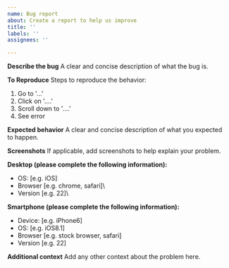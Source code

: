 ```yaml
---
name: Bug report
about: Create a report to help us improve
title: ''
labels: ''
assignees: ''

---
```


**Describe the bug**
A clear and concise description of what the bug is.

**To Reproduce**
Steps to reproduce the behavior:
1. Go to '...'
2. Click on '....'
3. Scroll down to '....'
4. See error

**Expected behavior**
A clear and concise description of what you expected to happen.

**Screenshots**
If applicable, add screenshots to help explain your problem.

**Desktop (please complete the following information):**
-   OS: \[e.g. iOS\]
-   Browser \[e.g. chrome, safari]\
-   Version \[e.g. 22]\

**Smartphone (please complete the following information):**
-   Device: \[e.g. iPhone6\]
-   OS: \[e.g. iOS8.1\]
-   Browser \[e.g. stock browser, safari\]
-   Version \[e.g. 22\]

**Additional context**
Add any other context about the problem here.
